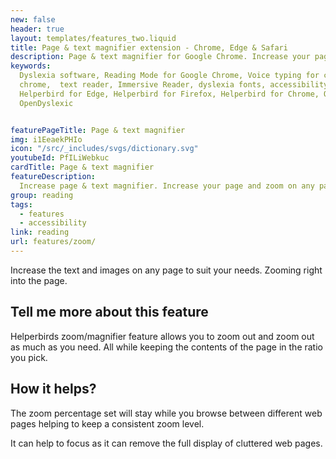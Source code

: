 ```yaml
---
new: false
header: true
layout: templates/features_two.liquid
title: Page & text magnifier extension - Chrome, Edge & Safari
description: Page & text magnifier for Google Chrome. Increase your page and zoom on any page.
keywords:
  Dyslexia software, Reading Mode for Google Chrome, Voice typing for chrome, Text to speech for
  chrome,  text reader, Immersive Reader, dyslexia fonts, accessibility software, dyslexia software,
  Helperbird for Edge, Helperbird for Firefox, Helperbird for Chrome, Opendyslexic for Chrome,
  OpenDyslexic


featurePageTitle: Page & text magnifier
img: i1EeaekPHIo
icon: "/src/_includes/svgs/dictionary.svg"
youtubeId: PfILiWebkuc
cardTitle: Page & text magnifier
featureDescription:
  Increase page & text magnifier. Increase your page and zoom on any page.
group: reading
tags: 
  - features
  - accessibility
link: reading
url: features/zoom/
---
```


Increase the text and images on any page to suit your needs. 
Zooming right into the page.    
 

## Tell me more about this feature

Helperbirds zoom/magnifier feature allows you to zoom out and zoom out as much as you need. 
All while keeping the contents of the page in the ratio you pick.

## How it helps?

The zoom percentage set will stay while you browse between different web pages helping to keep a consistent zoom level.

It can help to focus as it can remove the full display of cluttered web pages.

    
 
